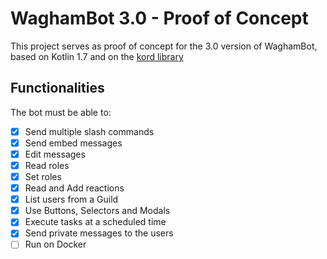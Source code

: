 # WaghamBot 3.0 - Proof of Concept

This project serves as proof of concept for the 3.0 version of WaghamBot, 
based on Kotlin 1.7 and on the [kord library](https://github.com/kordlib/kord)

## Functionalities

The bot must be able to:<br>

* [X] Send multiple slash commands
* [X] Send embed messages
* [X] Edit messages
* [X] Read roles
* [X] Set roles
* [X] Read and Add reactions
* [X] List users from a Guild
* [X] Use Buttons, Selectors and Modals
* [X] Execute tasks at a scheduled time
* [X] Send private messages to the users
* [ ] Run on Docker
